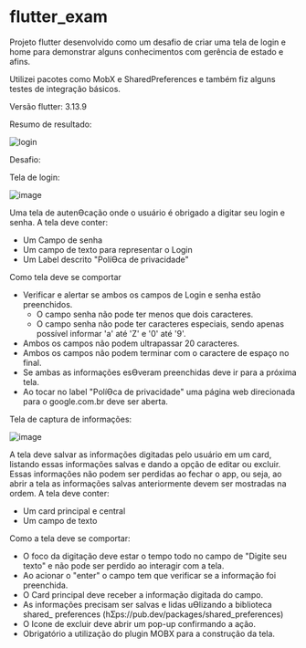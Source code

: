 # flutter_exam

Projeto flutter desenvolvido como um desafio de criar uma tela de login e home para demonstrar alguns conhecimentos com gerência de estado e afins.

Utilizei pacotes como MobX e SharedPreferences e também fiz alguns testes de integração básicos.

Versão flutter:
3.13.9

Resumo de resultado:

![login](https://github.com/helgalo/flutter_exam/assets/44454981/edbdef00-025d-4a60-ac66-ac76358f3095)

Desafio:

Tela de login:

![image](https://github.com/helgalo/flutter_exam/assets/44454981/07b499a5-ddd8-418a-9dc8-039e0cb982a0)

Uma tela de autenƟcação onde o usuário é obrigado a digitar seu login e senha.
A tela deve conter:
- Um Campo de senha 
- Um campo de texto para representar o Login 
- Um Label descrito "PolíƟca de privacidade"

Como tela deve se comportar 
- Verificar e alertar se ambos os campos de Login e senha estão preenchidos. 
  - O campo senha não pode ter menos que dois caracteres. 
  - O campo senha não pode ter caracteres especiais, sendo apenas possível 
informar 'a' até 'Z' e '0' até '9'. 
- Ambos os campos não podem ultrapassar 20 caracteres. 
- Ambos os campos não podem terminar com o caractere de espaço no final. 
- Se ambas as informações esƟveram preenchidas deve ir para a próxima tela. 
- Ao tocar no label "PolíƟca de privacidade" uma página web direcionada para o 
google.com.br deve ser aberta. 


Tela de captura de informações:

![image](https://github.com/helgalo/flutter_exam/assets/44454981/ab777507-9594-445f-b2b0-43038cf8631f)

A tela deve salvar as informações digitadas pelo usuário em um card, listando essas informações 
salvas e dando a opção de editar ou excluir. Essas informações não podem ser perdidas ao fechar 
o app, ou seja, ao abrir a tela as informações salvas anteriormente devem ser mostradas na 
ordem. 
A tela deve conter:
- Um card principal e central 
- Um campo de texto

Como a tela deve se comportar:
- O foco da digitação deve estar o tempo todo no campo de "Digite seu texto" e não pode 
ser perdido ao interagir com a tela. 
- Ao acionar o "enter" o campo tem que verificar se a informação foi preenchida. 
- O Card principal deve receber a informação digitada do campo. 
- As informações precisam ser salvas e lidas uƟlizando a biblioteca shared_ preferences 
(hƩps://pub.dev/packages/shared_preferences)
- O Icone de excluir deve abrir um pop-up confirmando a ação. 
- Obrigatório a utilização do plugin MOBX para a construção da tela.
